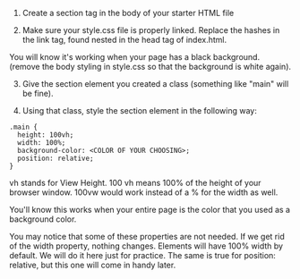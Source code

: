 1. Create a section tag in the body of your starter HTML file

2. Make sure your style.css file is properly linked. Replace the hashes in the link tag, found nested in the head tag of index.html. 

You will know it's working when your page has a black background. (remove the body styling in style.css so that the background is white again).

3. Give the section element you created a class (something like "main" will be fine). 

4. Using that class, style the section element in the following way:

```
.main {
  height: 100vh;
  width: 100%;
  background-color: <COLOR OF YOUR CHOOSING>;
  position: relative;
}
```
vh stands for View Height. 100 vh means 100% of the height of your browser window. 100vw would work instead of a % for the width as well.

You'll know this works when your entire page is the color that you used as a background color.

You may notice that some of these properties are not needed. If we get rid of the width property, nothing changes. Elements will have 100% width by default. We will do it here just for practice. The same is true for position: relative, but this one will come in handy later. 
